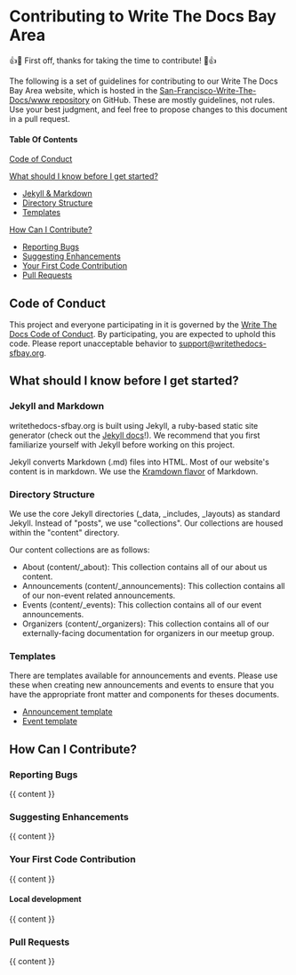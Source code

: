 # Contributing to Write The Docs Bay Area

:+1::tada: First off, thanks for taking the time to contribute! :tada::+1:

The following is a set of guidelines for contributing to our Write The Docs Bay Area website, which is hosted in the [San-Francisco-Write-The-Docs/www repository](https://github.com/San-Francisco-Write-The-Docs/www) on GitHub. These are mostly guidelines, not rules. Use your best judgment, and feel free to propose changes to this document in a pull request.

#### Table Of Contents

[Code of Conduct](#code-of-conduct)

[What should I know before I get started?](#what-should-i-know-before-i-get-started)
  * [Jekyll & Markdown](#jekyll-and-markdown)
  * [Directory Structure](#directory-structure)
  * [Templates](#templates)

[How Can I Contribute?](#how-can-i-contribute)
  * [Reporting Bugs](#reporting-bugs)
  * [Suggesting Enhancements](#suggesting-enhancements)
  * [Your First Code Contribution](#your-first-code-contribution)
  * [Pull Requests](#pull-requests)

## Code of Conduct

This project and everyone participating in it is governed by the [Write The Docs Code of Conduct](CODE_OF_CONDUCT.md). By participating, you are expected to uphold this code. Please report unacceptable behavior to [support@writethedocs-sfbay.org](mailto:support@writethedocs-sfbay.org).


## What should I know before I get started?

### Jekyll and Markdown

writethedocs-sfbay.org is built using Jekyll, a ruby-based static site generator (check out the [Jekyll docs](https://jekyllrb.com/docs/)!). We recommend that you first familiarize yourself with Jekyll before working on this project. 

Jekyll converts Markdown (.md) files into HTML. Most of our website's content is in markdown. We use the [Kramdown flavor](kramdown.getalong.com) of Markdown.  

### Directory Structure

We use the core Jekyll directories (_data, _includes, _layouts) as standard Jekyll. Instead of "posts", we use "collections". Our collections are housed within the "content" directory. 

Our content collections are as follows:

* About (content/_about): This collection contains all of our about us content.
* Announcements (content/_announcements): This collection contains all of our non-event related announcements.
* Events (content/_events): This collection contains all of our event announcements. 
* Organizers (content/_organizers): This collection contains all of our externally-facing documentation for organizers in our meetup group.

### Templates

There are templates available for announcements and events. Please use these when creating new announcements and events to ensure that you have the appropriate front matter and components for theses documents.

* [Announcement template](https://github.com/San-Francisco-Write-The-Docs/www/blob/master/content/_announcements/_template.md)
* [Event template](https://github.com/San-Francisco-Write-The-Docs/www/blob/master/content/_events/_template.md)

## How Can I Contribute?

### Reporting Bugs

{{ content }}

### Suggesting Enhancements

{{ content }}

### Your First Code Contribution

{{ content }}

#### Local development

{{ content }}

### Pull Requests

{{ content }}
